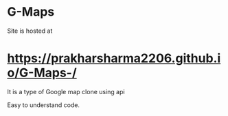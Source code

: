 # G-Maps

Site is hosted at 
 # https://prakharsharma2206.github.io/G-Maps-/

It is a type of Google map clone using api

Easy to understand code.
